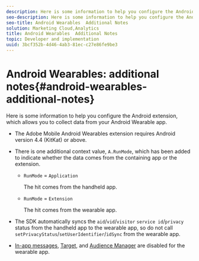 ```yaml
---
description: Here is some information to help you configure the Android extension, which allows you to collect data from your Android Wearable app.
seo-description: Here is some information to help you configure the Android extension, which allows you to collect data from your Android Wearable app.
seo-title: Android Wearables  Additional Notes
solution: Marketing Cloud,Analytics
title: Android Wearables  Additional Notes
topic: Developer and implementation
uuid: 3bcf352b-4d46-4ab3-81ec-c27e86fe9be3
---
```


# Android Wearables: additional notes{#android-wearables-additional-notes}

Here is some information to help you configure the Android extension, which allows you to collect data from your Android Wearable app.

* The Adobe Mobile Android Wearables extension requires Android version 4.4 (KitKat) or above. 
* There is one additional context value, `A.RunMode`, which has been added to indicate whether the data comes from the containing app or the extension.

  * `RunMode` = `Application` 
  
     The hit comes from the handheld app.

  * `RunMode` = `Extension`
  
    The hit comes from the wearable app.

* The SDK automatically syncs the `aid`/`vid`/`visitor` `service id`/`privacy` status from the handheld app to the wearable app, so do not call `setPrivacyStatus`/`setUserIdentifier`/`idSync` from the wearable app. 
* [In-app messages](/help/android/messaging-main/messaging/messaging.md), [Target](/help/android/target-main/target.md), and [Audience Manager](/help/android/audience-manager/audiencemgmt.md) are disabled for the wearable app.

